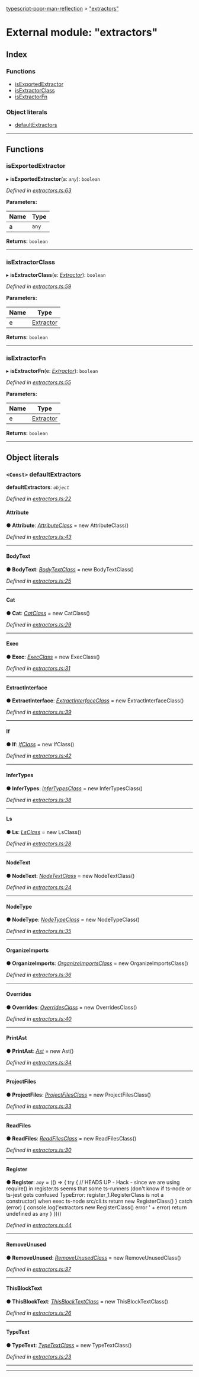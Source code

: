 [typescript-poor-man-reflection](../README.md) > ["extractors"](../modules/_extractors_.md)

# External module: "extractors"

## Index

### Functions

* [isExportedExtractor](_extractors_.md#isexportedextractor)
* [isExtractorClass](_extractors_.md#isextractorclass)
* [isExtractorFn](_extractors_.md#isextractorfn)

### Object literals

* [defaultExtractors](_extractors_.md#defaultextractors)

---

## Functions

<a id="isexportedextractor"></a>

###  isExportedExtractor

▸ **isExportedExtractor**(a: *`any`*): `boolean`

*Defined in [extractors.ts:63](https://github.com/cancerberoSgx/typescript-poor-man-reflection/blob/fcefb7a/src/extractors.ts#L63)*

**Parameters:**

| Name | Type |
| ------ | ------ |
| a | `any` |

**Returns:** `boolean`

___
<a id="isextractorclass"></a>

###  isExtractorClass

▸ **isExtractorClass**(e: *[Extractor](_types_.md#extractor)*): `boolean`

*Defined in [extractors.ts:59](https://github.com/cancerberoSgx/typescript-poor-man-reflection/blob/fcefb7a/src/extractors.ts#L59)*

**Parameters:**

| Name | Type |
| ------ | ------ |
| e | [Extractor](_types_.md#extractor) |

**Returns:** `boolean`

___
<a id="isextractorfn"></a>

###  isExtractorFn

▸ **isExtractorFn**(e: *[Extractor](_types_.md#extractor)*): `boolean`

*Defined in [extractors.ts:55](https://github.com/cancerberoSgx/typescript-poor-man-reflection/blob/fcefb7a/src/extractors.ts#L55)*

**Parameters:**

| Name | Type |
| ------ | ------ |
| e | [Extractor](_types_.md#extractor) |

**Returns:** `boolean`

___

## Object literals

<a id="defaultextractors"></a>

### `<Const>` defaultExtractors

**defaultExtractors**: *`object`*

*Defined in [extractors.ts:22](https://github.com/cancerberoSgx/typescript-poor-man-reflection/blob/fcefb7a/src/extractors.ts#L22)*

<a id="defaultextractors.attribute"></a>

####  Attribute

**● Attribute**: *[AttributeClass](../classes/_extractors_core_attribute_.attributeclass.md)* =  new AttributeClass()

*Defined in [extractors.ts:43](https://github.com/cancerberoSgx/typescript-poor-man-reflection/blob/fcefb7a/src/extractors.ts#L43)*

___
<a id="defaultextractors.bodytext"></a>

####  BodyText

**● BodyText**: *[BodyTextClass](../classes/_extractors_basic_bodytext_.bodytextclass.md)* =  new BodyTextClass()

*Defined in [extractors.ts:25](https://github.com/cancerberoSgx/typescript-poor-man-reflection/blob/fcefb7a/src/extractors.ts#L25)*

___
<a id="defaultextractors.cat"></a>

####  Cat

**● Cat**: *[CatClass](../classes/_extractors_fs_cat_.catclass.md)* =  new CatClass()

*Defined in [extractors.ts:29](https://github.com/cancerberoSgx/typescript-poor-man-reflection/blob/fcefb7a/src/extractors.ts#L29)*

___
<a id="defaultextractors.exec"></a>

####  Exec

**● Exec**: *[ExecClass](../classes/_extractors_fs_exec_.execclass.md)* =  new ExecClass()

*Defined in [extractors.ts:31](https://github.com/cancerberoSgx/typescript-poor-man-reflection/blob/fcefb7a/src/extractors.ts#L31)*

___
<a id="defaultextractors.extractinterface"></a>

####  ExtractInterface

**● ExtractInterface**: *[ExtractInterfaceClass](../classes/_extractors_source_extractinterface_.extractinterfaceclass.md)* =  new ExtractInterfaceClass()

*Defined in [extractors.ts:39](https://github.com/cancerberoSgx/typescript-poor-man-reflection/blob/fcefb7a/src/extractors.ts#L39)*

___
<a id="defaultextractors.if"></a>

####  If

**● If**: *[IfClass](../classes/_extractors_core_if_.ifclass.md)* =  new IfClass()

*Defined in [extractors.ts:42](https://github.com/cancerberoSgx/typescript-poor-man-reflection/blob/fcefb7a/src/extractors.ts#L42)*

___
<a id="defaultextractors.infertypes"></a>

####  InferTypes

**● InferTypes**: *[InferTypesClass](../classes/_extractors_source_infertypes_.infertypesclass.md)* =  new InferTypesClass()

*Defined in [extractors.ts:38](https://github.com/cancerberoSgx/typescript-poor-man-reflection/blob/fcefb7a/src/extractors.ts#L38)*

___
<a id="defaultextractors.ls"></a>

####  Ls

**● Ls**: *[LsClass](../classes/_extractors_fs_ls_.lsclass.md)* =  new LsClass()

*Defined in [extractors.ts:28](https://github.com/cancerberoSgx/typescript-poor-man-reflection/blob/fcefb7a/src/extractors.ts#L28)*

___
<a id="defaultextractors.nodetext"></a>

####  NodeText

**● NodeText**: *[NodeTextClass](../classes/_extractors_basic_nodetext_.nodetextclass.md)* =  new NodeTextClass()

*Defined in [extractors.ts:24](https://github.com/cancerberoSgx/typescript-poor-man-reflection/blob/fcefb7a/src/extractors.ts#L24)*

___
<a id="defaultextractors.nodetype"></a>

####  NodeType

**● NodeType**: *[NodeTypeClass](../classes/_extractors_source_nodetype_.nodetypeclass.md)* =  new NodeTypeClass()

*Defined in [extractors.ts:35](https://github.com/cancerberoSgx/typescript-poor-man-reflection/blob/fcefb7a/src/extractors.ts#L35)*

___
<a id="defaultextractors.organizeimports"></a>

####  OrganizeImports

**● OrganizeImports**: *[OrganizeImportsClass](../classes/_extractors_source_organizeimports_.organizeimportsclass.md)* =  new OrganizeImportsClass()

*Defined in [extractors.ts:36](https://github.com/cancerberoSgx/typescript-poor-man-reflection/blob/fcefb7a/src/extractors.ts#L36)*

___
<a id="defaultextractors.overrides"></a>

####  Overrides

**● Overrides**: *[OverridesClass](../classes/_extractors_source_overrides_.overridesclass.md)* =  new OverridesClass()

*Defined in [extractors.ts:40](https://github.com/cancerberoSgx/typescript-poor-man-reflection/blob/fcefb7a/src/extractors.ts#L40)*

___
<a id="defaultextractors.printast"></a>

####  PrintAst

**● PrintAst**: *[Ast](../classes/_extractors_source_printast_.ast.md)* =  new Ast()

*Defined in [extractors.ts:34](https://github.com/cancerberoSgx/typescript-poor-man-reflection/blob/fcefb7a/src/extractors.ts#L34)*

___
<a id="defaultextractors.projectfiles"></a>

####  ProjectFiles

**● ProjectFiles**: *[ProjectFilesClass](../classes/_extractors_fs_projectfiles_.projectfilesclass.md)* =  new ProjectFilesClass()

*Defined in [extractors.ts:33](https://github.com/cancerberoSgx/typescript-poor-man-reflection/blob/fcefb7a/src/extractors.ts#L33)*

___
<a id="defaultextractors.readfiles"></a>

####  ReadFiles

**● ReadFiles**: *[ReadFilesClass](../classes/_extractors_fs_readfiles_.readfilesclass.md)* =  new ReadFilesClass()

*Defined in [extractors.ts:30](https://github.com/cancerberoSgx/typescript-poor-man-reflection/blob/fcefb7a/src/extractors.ts#L30)*

___
<a id="defaultextractors.register"></a>

####  Register

**● Register**: *`any`* =  (() => {
    try {
      // HEADS UP - Hack - since we are using require() in register.ts seems that some ts-runners (don't know if ts-node or ts-jest gets confused TypeError: register_1.RegisterClass is not a constructor) when exec ts-node src/cli.ts
      return new RegisterClass()
    } catch (error) {
      console.log('extractors new RegisterClass() error ' + error)
      return undefined as any
    }
  })()

*Defined in [extractors.ts:44](https://github.com/cancerberoSgx/typescript-poor-man-reflection/blob/fcefb7a/src/extractors.ts#L44)*

___
<a id="defaultextractors.removeunused"></a>

####  RemoveUnused

**● RemoveUnused**: *[RemoveUnusedClass](../classes/_extractors_source_removeunused_.removeunusedclass.md)* =  new RemoveUnusedClass()

*Defined in [extractors.ts:37](https://github.com/cancerberoSgx/typescript-poor-man-reflection/blob/fcefb7a/src/extractors.ts#L37)*

___
<a id="defaultextractors.thisblocktext"></a>

####  ThisBlockText

**● ThisBlockText**: *[ThisBlockTextClass](../classes/_extractors_basic_thisblocktext_.thisblocktextclass.md)* =  new ThisBlockTextClass()

*Defined in [extractors.ts:26](https://github.com/cancerberoSgx/typescript-poor-man-reflection/blob/fcefb7a/src/extractors.ts#L26)*

___
<a id="defaultextractors.typetext"></a>

####  TypeText

**● TypeText**: *[TypeTextClass](../classes/_extractors_basic_typetext_.typetextclass.md)* =  new TypeTextClass()

*Defined in [extractors.ts:23](https://github.com/cancerberoSgx/typescript-poor-man-reflection/blob/fcefb7a/src/extractors.ts#L23)*

___

___

